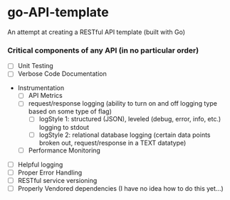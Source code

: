 # go-API-template
An attempt at creating a RESTful API template (built with Go)

### Critical components of any API (in no particular order)
- [ ] Unit Testing
- [ ] Verbose Code Documentation
- Instrumentation
    - [ ] API Metrics
    - [ ] request/response logging (ability to turn on and off logging type based on some type of flag)
        - [ ] logStyle 1: structured (JSON), leveled (debug, error, info, etc.) logging to stdout
        - [ ] logStyle 2: relational database logging (certain data points broken out, request/response in a TEXT datatype)
    - [ ] Performance Monitoring
- [ ] Helpful logging
- [ ] Proper Error Handling
- [ ] RESTful service versioning
- [ ] Properly Vendored dependencies (I have no idea how to do this yet...)
